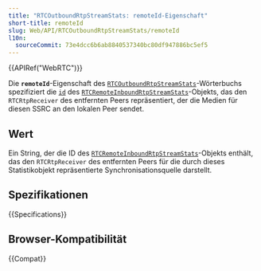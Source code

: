 ```yaml
---
title: "RTCOutboundRtpStreamStats: remoteId-Eigenschaft"
short-title: remoteId
slug: Web/API/RTCOutboundRtpStreamStats/remoteId
l10n:
  sourceCommit: 73e4dcc6b6ab8840537340bc80df947886bc5ef5
---
```


{{APIRef("WebRTC")}}

Die **`remoteId`**-Eigenschaft des
[`RTCOutboundRtpStreamStats`](/de/docs/Web/API/RTCOutboundRtpStreamStats)-Wörterbuchs spezifiziert die
[`id`](/de/docs/Web/API/RTCOutboundRtpStreamStats/id) des [`RTCRemoteInboundRtpStreamStats`](/de/docs/Web/API/RTCRemoteInboundRtpStreamStats)-Objekts, das den `RTCRtpReceiver` des entfernten Peers repräsentiert, der
die Medien für diesen SSRC an den lokalen Peer sendet.

## Wert

Ein String, der die ID des
[`RTCRemoteInboundRtpStreamStats`](/de/docs/Web/API/RTCRemoteInboundRtpStreamStats)-Objekts enthält, das den `RTCRtpReceiver` des entfernten Peers für die durch dieses Statistikobjekt repräsentierte Synchronisationsquelle darstellt.

## Spezifikationen

{{Specifications}}

## Browser-Kompatibilität

{{Compat}}
